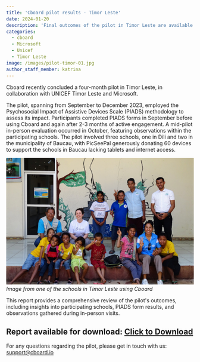 ```yaml
---
title: 'Cboard pilot results - Timor Leste'
date: 2024-01-20
description: 'Final outcomes of the pilot in Timor Leste are available to download'
categories:
  - cboard
  - Microsoft
  - Unicef
  - Timor Leste
image: /images/pilot-timor-01.jpg
author_staff_member: katrina
---
```

 Cboard recently concluded a four-month pilot in Timor Leste, in collaboration with UNICEF Timor Leste and Microsoft. 

The pilot, spanning from September to December 2023, employed the Psychosocial Impact of Assistive Devices Scale (PIADS) methodology to assess its impact. Participants completed PIADS forms in September before using Cboard and again after 2-3 months of active engagement. A mid-pilot in-person evaluation occurred in October, featuring observations within the participating schools. The pilot involved three schools, one in Dili and two in the municipality of Baucau, with PicSeePal generously donating 60 devices to support the schools in Baucau lacking tablets and internet access. 

![Timor Leste](/images/pilot-timor-02.jpg)
*Image from one of the schools in Timor Leste using Cboard*

This report provides a comprehensive review of the pilot's outcomes, including insights into participating schools, PIADS form results, and observations gathered during in-person visits.

## **Report available for download: <a href="/files/CboardTimorLestePilot2023Report.pdf" download>Click to Download</a>**


For any questions regarding the pilot, please get in touch with us: [support@cboard.io](support@cboard.io)

